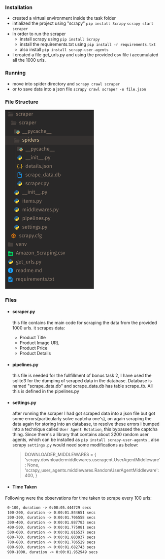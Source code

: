 ### Installation
- created a virtual environment inside the task folder
- intialized the project using "scrapy" `pip install Scrapy`
  `scrapy start scraper`
- in order to run the scraper
    * install scrapy using `pip install Scrapy`
    * install the requirements.txt using `pip install -r requirements.txt`
    * also install `pip install scrapy-user-agents`
- I created a file get_urls.py and using the provided csv file i accumulated all the 1000 urls.

### Running
  - move into spider directory and `scrapy crawl scraper`
  - or to save data into a json file `scrapy crawl scraper -o file.json`

### File Structure
![file structure](images/1.png)

### Files
- #### scraper.py
    this file contains the main code for scraping the data from the provided
    1000 urls.
    it scrapes data:
    * Product Title
    * Product Image URL
    * Product Price
    * Product Details

- #### pipelines.py
    this file is needed for the fullfillment of bonus task 2,
    I have used the sqlite3 for the dumping of scraped data in the database. Database is named "scrape_data.db" and scrape_data.db has table scrape_tb.
    All this is defined in the pipelines.py

- #### settings.py
    after running the scraper I had got scraped data into a json file but got some errors(particularly solve captcha one's), on again scraping the data again for storing into an database, to resolve these errors i bumped into a technique called `User Agent Rotation`, this bypassed the captcha thing.
    Since there's a library that contains about 2200 random user agents, which can be installed as
    `pip install scrapy-user-agents`
, also scrapy `settings.py` would need some modifications as below:
    > DOWNLOADER_MIDDLEWARES = {
    'scrapy.downloadermiddlewares.useragent.UserAgentMiddleware': None,
    'scrapy_user_agents.middlewares.RandomUserAgentMiddleware': 400,
    }

- #### Time Taken

Following were the observations for time taken to scrape every 100 urls:

     0-100, duration -> 0:00:05.444729 secs
     100-200, duration -> 0:00:01.844651 secs
     200-300, duration -> 0:00:01.706558 secs
     300-400, duration -> 0:00:01.887783 secs
     400-500, duration -> 0:00:01.775081 secs
     500-600, duration -> 0:00:01.816537 secs
     600-700, duration -> 0:00:01.803937 secs
     700-800, duration -> 0:00:01.706529 secs
     800-900, duration -> 0:00:01.682743 secs
     900-1000, duration -> 0:00:01.952949 secs

    
        
            
